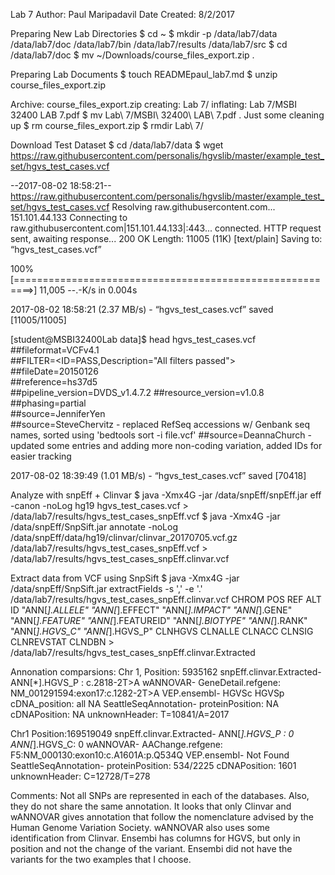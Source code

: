 Lab 7
Author: Paul Maripadavil
Date Created: 8/2/2017

Preparing New Lab Directories
$ cd ~
$ mkdir -p /data/lab7/data /data/lab7/doc /data/lab7/bin /data/lab7/results /data/lab7/src
$ cd /data/lab7/doc
$ mv ~/Downloads/course_files_export.zip .

Preparing Lab Documents
$ touch READMEpaul_lab7.md
$ unzip course_files_export.zip

  Archive:  course_files_export.zip
   creating: Lab 7/
  inflating: Lab 7/MSBI 32400 LAB 7.pdf
$ mv Lab\ 7/MSBI\ 32400\ LAB\ 7.pdf .
Just some cleaning up
$ rm course_files_export.zip
$ rmdir Lab\ 7/

Download Test Dataset
$ cd /data/lab7/data
$ wget https://raw.githubusercontent.com/personalis/hgvslib/master/example_test_set/hgvs_test_cases.vcf

--2017-08-02 18:58:21--  https://raw.githubusercontent.com/personalis/hgvslib/master/example_test_set/hgvs_test_cases.vcf
Resolving raw.githubusercontent.com... 151.101.44.133
Connecting to raw.githubusercontent.com|151.101.44.133|:443... connected.
HTTP request sent, awaiting response... 200 OK
Length: 11005 (11K) [text/plain]
Saving to: “hgvs_test_cases.vcf”

100%[=========================================================>] 11,005      --.-K/s   in 0.004s  

2017-08-02 18:58:21 (2.37 MB/s) - “hgvs_test_cases.vcf” saved [11005/11005]

[student@MSBI32400Lab data]$ head hgvs_test_cases.vcf
##fileformat=VCFv4.1									
##FILTER=<ID=PASS,Description="All filters passed">
##fileDate=20150126									
##reference=hs37d5									
##pipeline_version=DVDS_v1.4.7.2
##resource_version=v1.0.8
##phasing=partial									
##source=JenniferYen									
##source=SteveChervitz - replaced RefSeq accessions w/ Genbank seq names, sorted using 'bedtools sort -i file.vcf'
##source=DeannaChurch - updated some entries and adding more non-coding variation, added IDs for easier tracking


2017-08-02 18:39:49 (1.01 MB/s) - “hgvs_test_cases.vcf” saved [70418]


Analyze with snpEff + Clinvar
$ java -Xmx4G -jar /data/snpEff/snpEff.jar eff -canon -noLog hg19 hgvs_test_cases.vcf > /data/lab7/results/hgvs_test_cases_snpEff.vcf
$ java -Xmx4G -jar /data/snpEff/SnpSift.jar annotate -noLog /data/snpEff/data/hg19/clinvar/clinvar_20170705.vcf.gz /data/lab7/results/hgvs_test_cases_snpEff.vcf > /data/lab7/results/hgvs_test_cases_snpEff.clinvar.vcf

Extract data from VCF using SnpSift
$ java -Xmx4G -jar /data/snpEff/SnpSift.jar extractFields -s ',' -e '.' /data/lab7/results/hgvs_test_cases_snpEff.clinvar.vcf CHROM POS REF ALT ID "ANN[*].ALLELE" "ANN[*].EFFECT" "ANN[*].IMPACT" "ANN[*].GENE" "ANN[*].FEATURE" "ANN[*].FEATUREID" "ANN[*].BIOTYPE" "ANN[*].RANK" "ANN[*].HGVS_C" "ANN[*].HGVS_P" CLNHGVS CLNALLE CLNACC CLNSIG CLNREVSTAT CLNDBN > /data/lab7/results/hgvs_test_cases_snpEff.clinvar.Extracted


Annonation comparsions:
Chr 1, Position: 5935162
snpEff.clinvar.Extracted-  ANN[*].HGVS_P : c.2818-2T>A
wANNOVAR- GeneDetail.refgene: NM_001291594:exon17:c.1282-2T>A
VEP.ensembl-    HGVSc	HGVSp	cDNA_position: all NA
SeattleSeqAnnotation- proteinPosition: NA   cDNAPosition: NA
                      unknownHeader: T=10841/A=2017

Chr1 Position:169519049
snpEff.clinvar.Extracted- ANN[*].HGVS_P : 0 ANN[*].HGVS_C: 0
wANNOVAR- AAChange.refgene: F5:NM_000130:exon10:c.A1601A:p.Q534Q
VEP.ensembl- Not Found
SeattleSeqAnnotation- proteinPosition: 534/2225   cDNAPosition: 1601
		      unknownHeader: C=12728/T=278


Comments:
Not all SNPs are represented in each of the databases.  Also, they do not
share the same annotation. It looks that only Clinvar and wANNOVAR gives
annotation that follow the nomenclature advised by the Human Genome Variation
Society. wANNOVAR also uses some identification from Clinvar. Ensembi has
columns for HGVS, but only in position and not the change of the variant.
Ensembi did not have the variants for the two examples that I choose.
